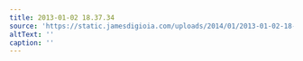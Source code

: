 ```yaml
---
title: 2013-01-02 18.37.34
source: 'https://static.jamesdigioia.com/uploads/2014/01/2013-01-02-18-37-34-scaled.jpg'
altText: ''
caption: ''
---
```


